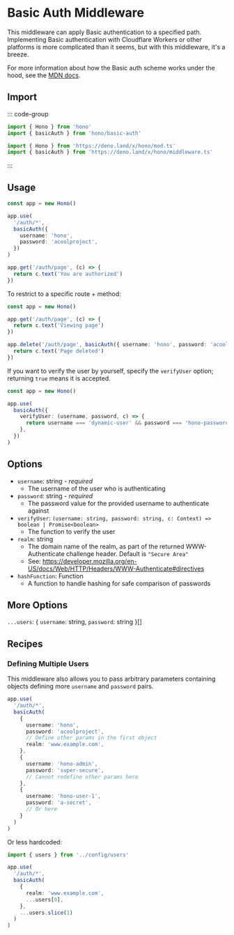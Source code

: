 # Basic Auth Middleware

This middleware can apply Basic authentication to a specified path.
Implementing Basic authentication with Cloudflare Workers or other platforms is more complicated than it seems, but with this middleware, it's a breeze.

For more information about how the Basic auth scheme works under the hood, see the [MDN docs](https://developer.mozilla.org/en-US/docs/Web/HTTP/Authentication#basic_authentication_scheme).

## Import

::: code-group

```ts [npm]
import { Hono } from 'hono'
import { basicAuth } from 'hono/basic-auth'
```

```ts [Deno]
import { Hono } from 'https://deno.land/x/hono/mod.ts'
import { basicAuth } from 'https://deno.land/x/hono/middleware.ts'
```

:::

## Usage

```ts
const app = new Hono()

app.use(
  '/auth/*',
  basicAuth({
    username: 'hono',
    password: 'acoolproject',
  })
)

app.get('/auth/page', (c) => {
  return c.text('You are authorized')
})
```

To restrict to a specific route + method:

```ts
const app = new Hono()

app.get('/auth/page', (c) => {
  return c.text('Viewing page')
})

app.delete('/auth/page', basicAuth({ username: 'hono', password: 'acoolproject' }), (c) => {
  return c.text('Page deleted')
})
```

If you want to verify the user by yourself, specify the `verifyUser` option; returning `true` means it is accepted.

```ts
const app = new Hono()

app.use(
  basicAuth({
    verifyUser: (username, password, c) => {
      return username === 'dynamic-user' && password === 'hono-password'
    },
  })
)
```

## Options

- `username`: string - _required_
  - The username of the user who is authenticating
- `password`: string - _required_
  - The password value for the provided username to authenticate against
- `verifyUser`: `(username: string, password: string, c: Context) => boolean | Promise<boolean>`
  - The function to verify the user
- `realm`: string
  - The domain name of the realm, as part of the returned WWW-Authenticate challenge header. Default is `"Secure Area"`
  - See: <https://developer.mozilla.org/en-US/docs/Web/HTTP/Headers/WWW-Authenticate#directives>
- `hashFunction`: Function
  - A function to handle hashing for safe comparison of passwords

## More Options

`...users`: { `username`: string, `password`: string }[]

## Recipes

### Defining Multiple Users

This middleware also allows you to pass arbitrary parameters containing objects defining more `username` and `password` pairs.

```ts
app.use(
  '/auth/*',
  basicAuth(
    {
      username: 'hono',
      password: 'acoolproject',
      // Define other params in the first object
      realm: 'www.example.com',
    },
    {
      username: 'hono-admin',
      password: 'super-secure',
      // Cannot redefine other params here
    },
    {
      username: 'hono-user-1',
      password: 'a-secret',
      // Or here
    }
  )
)
```

Or less hardcoded:

```ts
import { users } from '../config/users'

app.use(
  '/auth/*',
  basicAuth(
    {
      realm: 'www.example.com',
      ...users[0],
    },
    ...users.slice(1)
  )
)
```
